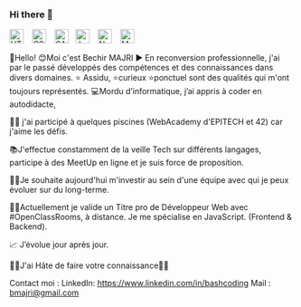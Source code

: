 ### Hi there 👋

<img aligne="left" alt ="HTML5" width="25px" src="https://cdn.jsdelivr.net/gh/devicons/devicon/icons/html5/html5-original.svg" /> &ensp;
<img alt ="CSS" width="25px" src="https://cdn.jsdelivr.net/gh/devicons/devicon/icons/css3/css3-original-wordmark.svg" /> &ensp;
<img alt ="SASS" width="25px" src="https://cdn.jsdelivr.net/gh/devicons/devicon/icons/sass/sass-original.svg" /> &nbsp; 
<img alt ="JavaScript" width="25px" src="https://cdn.jsdelivr.net/gh/devicons/devicon/icons/javascript/javascript-original.svg" />  &ensp;
<img alt ="NodeJS" width="25px" src="https://cdn.jsdelivr.net/gh/devicons/devicon/icons/nodejs/nodejs-original-wordmark.svg" />  &ensp;
<img alt ="MongoDB" width="25px" src="https://cdn.jsdelivr.net/gh/devicons/devicon/icons/mongodb/mongodb-original-wordmark.svg" />

<!--
**Bmajri75/Bmajri75** is a ✨ _special_ ✨ repository because its `README.md` (this file) appears on your GitHub profile.

Here are some ideas to get you started:

- 🔭 I’m currently working on ...
- 🌱 I’m currently learning ...
- 👯 I’m looking to collaborate on ...
- 🤔 I’m looking for help with ...
- 💬 Ask me about ...
- 📫 How to reach me: ...
- 😄 Pronouns: ...
- ⚡ Fun fact: ...
-->

👋Hello!
😊Moi c'est Bechir MAJRI ▶️ En reconversion professionnelle, j'ai par le passé développés des compétences et des connaissances dans divers domaines. 
⭐ Assidu, ⭐curieux ⭐ponctuel sont des qualités qui m'ont toujours représentés.
💻Mordu d’informatique, j’ai appris à coder en autodidacte, 

🏊‍♂️ j'ai participé à quelques piscines (WebAcademy d'EPITECH et 42) car j'aime les défis.

📚J'effectue constamment de la veille Tech sur différents langages, participe à des MeetUp en ligne et je suis force de proposition.

👨‍💻Je souhaite aujourd'hui m'investir au sein d'une équipe avec qui je peux évoluer sur du long-terme.

🧑‍🎓Actuellement je valide un Titre pro de Développeur Web avec #OpenClassRooms, à distance.
Je me spécialise en JavaScript. (Frontend & Backend).

📈 J’évolue jour après jour.

🤝🏻J'ai Hâte de faire votre connaissance🤝🏻


Contact moi : 
LinkedIn: https://www.linkedin.com/in/bashcoding
Mail : bmajri@gmail.com
